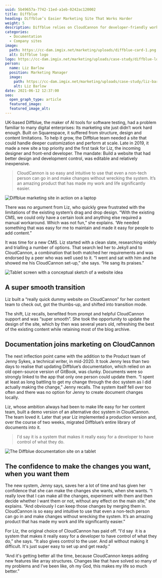 ```yaml
---
uuid: 5b49657a-7742-11ed-a1eb-0242ac120002
title: Diffblue
heading: Diffblue’s Easier Marketing Site That Works Harder
weight: 5
description: Diffblue relies on CloudCannon for developer-friendly workflows, and to give control to the user.
categories:
  - Documentation
  - Company sites
image: 
  path: https://cc-dam.imgix.net/marketing/uploads/diffblue-card-1.png
  alt: Diffblue logo
logo: https://cc-dam.imgix.net/marketing/uploads/case-study/diffblue-logo.png
person:
  name: Liz Barlow
  position: Marketing Manager
  image: 
    path: https://cc-dam.imgix.net/marketing/uploads/case-study/liz-barlow.jpg
    alt: Liz Barlow
date: 2021-06-12 12:37:00
seo:
  open_graph_type: article
  featured_image:
  featured_image_alt:
---
```

UK-based Diffblue, the maker of AI tools for software testing, had a
problem familiar to many digital enterprises: Its marketing site just
didn’t work hard enough. Built on Squarespace, it suffered from
structure, design and content limitations. To help it grow, the Diffblue
team needed a site that could handle deeper customization and perform at
scale. Late in 2019, it made a new site a top priority and the first task
for Liz, the incoming designer and front-end developer. The mandate: Build
a website that had better design and development control, was editable and
relatively inexpensive.

> CloudCannon is so easy and intuitive to use that even a non-tech person can go in and make changes without wrecking the system. It’s an amazing product that has made my work and life significantly easier.

![Diffblue marketing site in action on a laptop](https://cc-dam.imgix.net/marketing/uploads/diffblue-marketing-c.jpg)

There was no argument from Liz, who quickly grew frustrated with the
limitations of the existing system’s drag and drop design. “With the
existing CMS, we could only have a certain look and anything else required
a manual workaround. Which was not fun,” she explains. ‘We needed
something that was easy for me to maintain and made it easy for people to
add content.”

It was time for a new CMS. Liz started with a clean slate, researching
widely and trialling a number of options. That search led her to Jekyll
and to CloudCannon, a combination that both matched her requirements and
was endorsed by a peer who was well used to it. “I went and sat with him
and he showed me his CloudCannon set-up,” she says. “He sang its praises.”

![Tablet screen with a conceptual sketch of a website idea](https://cc-dam.imgix.net/marketing/uploads/diffblue-designing.jpg)

## A super smooth transition

Liz built a “really quick dummy website on CloudCannon” for her content
team to check out, got the thumbs-up, and shifted into transition
mode.

The shift, Liz recalls, benefited from prompt and helpful CloudCannon
support and was “super smooth”. She took the opportunity to update the
design of the site, which by then was several years old, refreshing the
best of the existing content while retaining most of the blog archive.

## Documentation joins marketing on CloudCannon

The next inflection point came with the addition to the Product team of
Jenny Sykes, a technical writer, in mid-2020. It took Jenny less than two
days to realise that updating Diffblue’s documentation, which relied on an
old open-source version of GitBook, was clunky. Documents were so
strongly linked to the app that only one person could update them. “I
spent at least as long battling to get my change through the doc system as
I did actually making the change,” Jenny recalls. The system itself fell
over too often and there was no option for Jenny to create document
changes locally.

Liz, whose ambition always had been to make life easy for her content
team, built a demo version of an alternative doc system in CloudCannon.
The team loved it. Later that year Liz implemented a production version
and, over the course of two weeks, migrated Diffblue’s entire library of
documents into it.

> I'd say it is a system that makes it really easy for a developer to have control of what they do.

![The Diffblue documentation site on a tablet](https://cc-dam.imgix.net/marketing/uploads/diffblue-documentation2-c.jpg)

## The confidence to make the changes you want, when you want them

The new system, Jenny says, saves her a lot of time and has given her
confidence that she can make the changes she wants, when she wants. “I
really love that I can make all the changes, experiment with them and then
decide whether I want them or not, without any effect on the main site,”
she explains. “And obviously I can keep those changes by merging them in.
CloudCannon is so easy and intuitive to use that even a non-tech person
can go in and make changes without wrecking the system. It’s an amazing
product that has made my work and life significantly easier.”


For Liz, the original choice of CloudCannon has paid off. “I'd say&nbsp;
it is a system that makes it really easy for a developer to have control
of what they do,” she says. “It also gives control to the user. And all
without making it difficult. It's just super easy to set up and get
ready.”


“And it's getting better all the time, because CloudCannon keeps adding
new features like array structures. Changes like that have solved so many
of my problems and I’ve been like, oh my God, this makes my life so much
better.”